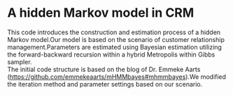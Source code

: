 # A hidden Markov model in CRM
  
  This code introduces the construction and estimation process of a hidden Markov model.Our model is based on the scenario of customer relationship management.Parameters are estimated using Bayesian estimation utilizing the forward-backward recursion within a hybrid Metropolis  within Gibbs sampler.  
  The initial code structure is based on the blog of Dr. Emmeke Aarts (https://github.com/emmekeaarts/mHMMbayes#mhmmbayes).We modified the iteration method and parameter settings based on our scenario.
